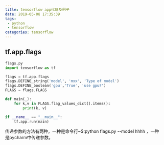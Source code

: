 ```yaml
---
title: tensorflow app代码及例子
date: 2019-05-08 17:35:39
tags:
 - python
 - tensorflow
categories: tensorflow
---
```


## tf.app.flags
``` python
flags.py
import tensorflow as tf

flags = tf.app.flags
flags.DEFINE_string('model', 'mxx', 'Type of model')
flags.DEFINE_boolean('gpu','True', 'use gpu?')
FLAGS = flags.FLAGS

def main(_):
    for k,v in FLAGS.flag_values_dict().items():
        print(k, v)

if __name__ == "__main__":
    tf.app.run(main)
```
传递参数的方法有两种，一种是命令行~$:python flags.py --model hhhh ，一种是pycharm中传递参数。
